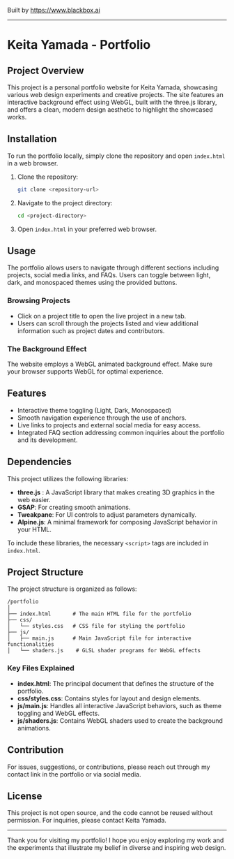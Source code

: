
Built by https://www.blackbox.ai

---

# Keita Yamada - Portfolio

## Project Overview

This project is a personal portfolio website for Keita Yamada, showcasing various web design experiments and creative projects. The site features an interactive background effect using WebGL, built with the three.js library, and offers a clean, modern design aesthetic to highlight the showcased works.

## Installation

To run the portfolio locally, simply clone the repository and open `index.html` in a web browser. 

1. Clone the repository:
   ```bash
   git clone <repository-url>
   ```
2. Navigate to the project directory:
   ```bash
   cd <project-directory>
   ```
3. Open `index.html` in your preferred web browser.

## Usage

The portfolio allows users to navigate through different sections including projects, social media links, and FAQs. Users can toggle between light, dark, and monospaced themes using the provided buttons. 

### Browsing Projects

- Click on a project title to open the live project in a new tab.
- Users can scroll through the projects listed and view additional information such as project dates and contributors.

### The Background Effect

The website employs a WebGL animated background effect. Make sure your browser supports WebGL for optimal experience.

## Features

- Interactive theme toggling (Light, Dark, Monospaced)
- Smooth navigation experience through the use of anchors.
- Live links to projects and external social media for easy access.
- Integrated FAQ section addressing common inquiries about the portfolio and its development.

## Dependencies

This project utilizes the following libraries:

- **three.js** : A JavaScript library that makes creating 3D graphics in the web easier.
- **GSAP**: For creating smooth animations.
- **Tweakpane**: For UI controls to adjust parameters dynamically.
- **Alpine.js**: A minimal framework for composing JavaScript behavior in your HTML.

To include these libraries, the necessary `<script>` tags are included in `index.html`.

## Project Structure

The project structure is organized as follows:

```
/portfolio
│
├── index.html       # The main HTML file for the portfolio
├── css/
│   └── styles.css   # CSS file for styling the portfolio
├── js/
│   ├── main.js      # Main JavaScript file for interactive functionalities
│   └── shaders.js    # GLSL shader programs for WebGL effects
```

### Key Files Explained

- **index.html**: The principal document that defines the structure of the portfolio.
- **css/styles.css**: Contains styles for layout and design elements.
- **js/main.js**: Handles all interactive JavaScript behaviors, such as theme toggling and WebGL effects.
- **js/shaders.js**: Contains WebGL shaders used to create the background animations.

## Contribution

For issues, suggestions, or contributions, please reach out through my contact link in the portfolio or via social media.

## License

This project is not open source, and the code cannot be reused without permission. For inquiries, please contact Keita Yamada.

---

Thank you for visiting my portfolio! I hope you enjoy exploring my work and the experiments that illustrate my belief in diverse and inspiring web design.